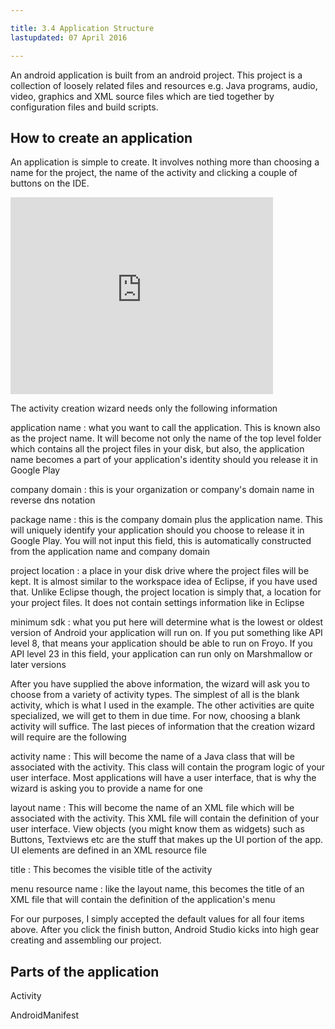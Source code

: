 ```yaml
---

title: 3.4 Application Structure
lastupdated: 07 April 2016

---
```


An android application is built from an android project. This project is a collection of loosely related files and resources e.g. Java programs, audio, video, graphics and XML source files which are tied together by configuration files and build scripts.  

## How to create an application 

An application is simple to create. It involves nothing more than choosing a name for the project, the name of the activity and clicking a couple of buttons on the IDE. 

<div class="video-container">
<iframe width="420" height="315" src="https://www.youtube.com/embed/Y6FbaC1Og1Q" frameborder="0" allowfullscreen></iframe>
</div>

The activity creation wizard needs only the following information

application name
: what you want to call the application. This is known also as the project name. It will become not only the name of the top level folder which contains all the project files in your disk, but also, the application name becomes a part of your application's identity should you release it in Google Play

company domain
: this is your organization or company's domain name in reverse dns notation

package name
: this is the company domain plus the application name. This will uniquely identify your application should you choose to release it in Google Play. You will not input this field, this is automatically constructed from the application name and company domain

project location
: a place in your disk drive where the project files will be kept. It is almost similar to the workspace idea of Eclipse, if you have used that. Unlike Eclipse though, the project location is simply that, a location for your project files. It does not contain settings information like in Eclipse

minimum sdk
: what you put here will determine what is the lowest or oldest version of Android your application will run on. If you put something like API level 8, that means your application should be able to run on Froyo. If you API level 23 in this field, your application can run only on Marshmallow or later versions

After you have supplied the above information, the wizard will ask you to choose  from a variety of activity types. The simplest of all is the blank activity, which is what I used in the example. The other activities are quite specialized, we will get to them in due time. For now, choosing a blank activity will suffice.  The last pieces of information that the creation wizard will require are the following

activity name
: This will become the name of a Java class that will be associated with the activity. This class will contain the program logic of your user interface. Most applications will have a user interface, that is why the wizard is asking you to provide a name for one

layout name
: This will become the name of an XML file which will be associated with the activity. This XML file will contain the definition of your user interface. View objects (you might know them as widgets) such as Buttons, Textviews etc are the stuff that makes up the UI portion of the app. UI elements are defined in an XML resource file

title
: This becomes the visible title of the activity

menu resource name
: like the layout name, this becomes the title of an XML file that will contain the definition of the application's menu 

For our purposes, I simply accepted the default values for all four items above.  After you click the finish button,  Android Studio kicks into high gear creating and assembling our project.  

## Parts of the application 

Activity

AndroidManifest





